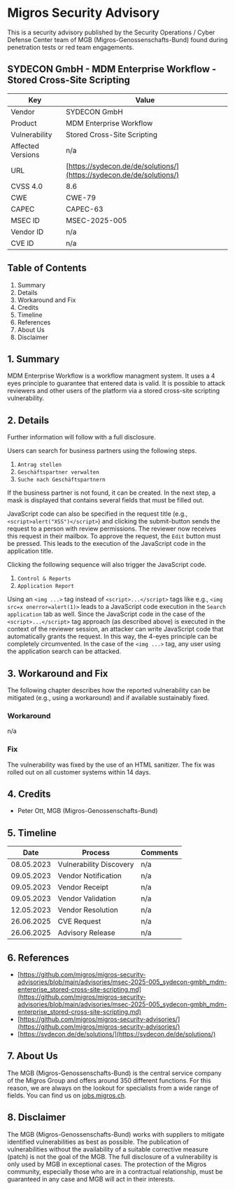 # Migros Security Advisory
This is a security advisory published by the Security Operations / Cyber Defense Center team of MGB (Migros-Genossenschafts-Bund) found during penetration tests or red team engagements.

## SYDECON GmbH - MDM Enterprise Workflow - Stored Cross-Site Scripting
| Key | Value |
| --- | --- |
| Vendor | SYDECON GmbH |
| Product | MDM Enterprise Workflow |
| Vulnerability | Stored Cross-Site Scripting |
| Affected Versions | n/a |
| URL | [https://sydecon.de/de/solutions/](https://sydecon.de/de/solutions/) |
| CVSS 4.0 | 8.6 |
| CWE | CWE-79 |
| CAPEC | CAPEC-63 |
| MSEC ID | MSEC-2025-005 |
| Vendor ID | n/a |
| CVE ID | n/a |

## Table of Contents
1. Summary
2. Details
3. Workaround and Fix
4. Credits
5. Timeline
6. References
7. About Us
8. Disclaimer

## 1. Summary
MDM Enterprise Workflow is a workflow managment system. It uses a 4 eyes principle to guarantee that entered data is valid. It is possible to attack reviewers and other users of the platform via a stored cross-site scripting vulnerability.


## 2. Details
Further information will follow with a full disclosure.

Users can search for business partners using the following steps.
1. `Antrag stellen`
2. `Geschäftspartner verwalten`
3. `Suche nach Geschäftspartnern`

If the business partner is not found, it can be created. In the next step, a mask is displayed that contains several fields that must be filled out.

JavaScript code can also be specified in the request title (e.g., `<script>alert("XSS")</script>`) and clicking the submit-button sends the request to a person with review permissions.
The reviewer now receives this request in their mailbox. To approve the request, the `Edit` button must be pressed. This leads to the execution of the JavaScript code in the application title.

Clicking the following sequence will also trigger the JavaScript code.
1. `Control & Reports`
2. `Application Report`

Using an `<img ...>` tag instead of `<script>...</script>` tags like e.g., `<img src=x onerror=alert(1)>` leads to a JavaScript code execution in the `Search application` tab as well.
Since the JavaScript code in the case of the `<script>...</script>` tag approach (as described above) is executed in the context of the reviewer session, an attacker can write JavaScript code that automatically grants the request. In this way, the 4-eyes principle can be completely circumvented.
In the case of the `<img ...>` tag, any user using the application search can be attacked.


## 3. Workaround and Fix
The following chapter describes how the reported vulnerability can be mitigated (e.g., using a workaround) and if available sustainably fixed.
### Workaround
n/a


### Fix
The vulnerability was fixed by the use of an HTML sanitizer. The fix was rolled out on all customer systems within 14 days.



## 4. Credits
- Peter Ott, MGB (Migros-Genossenschafts-Bund)

## 5. Timeline
| Date | Process | Comments |
| --- | --- | --- |
| 08.05.2023 | Vulnerability Discovery | n/a |
| 09.05.2023 | Vendor Notification | n/a |
| 09.05.2023 | Vendor Receipt | n/a |
| 09.05.2023 | Vendor Validation | n/a |
| 12.05.2023 | Vendor Resolution | n/a |
| 26.06.2025 | CVE Request | n/a |
| 26.06.2025 | Advisory Release | n/a |

## 6. References
- [https://github.com/migros/migros-security-advisories/blob/main/advisories/msec-2025-005_sydecon-gmbh_mdm-enterprise_stored-cross-site-scripting.md](https://github.com/migros/migros-security-advisories/blob/main/advisories/msec-2025-005_sydecon-gmbh_mdm-enterprise_stored-cross-site-scripting.md)
- [https://github.com/migros/migros-security-advisories/](https://github.com/migros/migros-security-advisories/)
- [https://sydecon.de/de/solutions/](https://sydecon.de/de/solutions/)

## 7. About Us
The MGB (Migros-Genossenschafts-Bund) is the central service company of the Migros Group and offers around 350 different functions. For this reason, we are always on the lookout for specialists from a wide range of fields. You can find us on [jobs.migros.ch](https://migros-gruppe.jobs/de/unsere-unternehmen/migros-gruppe/offene-stellen?q=cyber).


## 8. Disclaimer
The MGB (Migros-Genossenschafts-Bund) works with suppliers to mitigate identified vulnerabilities as best as possible. The publication of vulnerabilities without the availability of a suitable corrective measure (patch) is not the goal of the MGB. The full disclosure of a vulnerability is only used by MGB in exceptional cases. The protection of the Migros community, especially those who are in a contractual relationship, must be guaranteed in any case and MGB will act in their interests.


